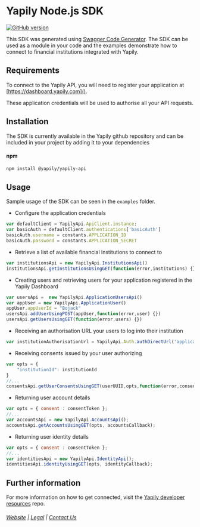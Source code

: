 # Yapily Node.js SDK
[![GitHub version](https://d25lcipzij17d.cloudfront.net/badge.svg?id=gh&type=6&v={yapily-api-version}&x2=0)](http://badge.fury.io/gh/boennemann%2Fbadges)

This SDK was generated using [Swagger Code Generator](https://github.com/swagger-api/swagger-codegen). The SDK can be used as a module in your code and the examples demonstrate how to connect
to financial institutions integrated with Yapily.

## Requirements

To connect to the Yapily API, you will need to register your 
application at [https://dashboard.yapily.com]().

These application credentials will be used to authorise all
your API requests.

## Installation

The SDK is currently available in the Yapily github repository and 
can be included in your project 
by adding it to your dependencies

#### npm

```bash
npm install @yapily/yapily-api
```

## Usage

Sample usage of the SDK can be seen in the `examples` folder.

- Configure the application credentials

```javascript
var defaultClient = YapilyApi.ApiClient.instance;
var basicAuth = defaultClient.authentications['basicAuth']
basicAuth.username = constants.APPLICATION_ID
basicAuth.password = constants.APPLICATION_SECRET
```

- Retrieve a list of available financial institutions to connect to

```javascript	
var institutionsApi = new YapilyApi.InstitutionsApi()
institutionsApi.getInstitutionsUsingGET(function(error,institutions) {})
```


- Creating users and retrieving users for your application registered in the Yapily Dashboard
```javascript
var usersApi =  new YapilyApi.ApplicationUsersApi()
var appUser = new YapilyApi.ApplicationUser()
appUser.appUserId = "Bojack"
usersApi.addUserUsingPOST(appUser,function(error,user) {})
usersApi.getUsersUsingGET(function(error,users) {})
```


- Receiving an authorisation URL your users to log into their institution

```javascript
var institutionAuthorisationUrl = YapilyApi.Auth.authDirectUrl('application-id','user-uuid','institution-id','callback url',"account")
```

- Receiving consents issued by your user authorizing
```javascript
var opts = {
    "institutionId": institutionId
}
//...
consentsApi.getUserConsentsUsingGET(userUUID,opts,function(error,consents) {})
```

- Returning user account details

```javascript
var opts = { consent : consentToken };
//...
var accountsApi = new YapilyApi.AccountsApi();
accountsApi.getAccountsUsingGET(opts, accountsCallback);
```

- Returning user identity details
```javascript
var opts = { consent : consentToken };
//...
var identitiesApi = new YapilyApi.IdentityApi();
identitiesApi.identityUsingGET(opts, identityCallback);
```

## Further information

For more information on how to get connected, visit the
[Yapily developer resources](https://github.com/yapily/developer-resources) repo.

###### [Website](https://yapily.com) | [Legal](https://yapily.com/legal-policies) | [Contact Us](mailto:info@yapily.com) 
